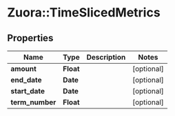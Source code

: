# Zuora::TimeSlicedMetrics

## Properties
Name | Type | Description | Notes
------------ | ------------- | ------------- | -------------
**amount** | **Float** |  | [optional] 
**end_date** | **Date** |  | [optional] 
**start_date** | **Date** |  | [optional] 
**term_number** | **Float** |  | [optional] 


